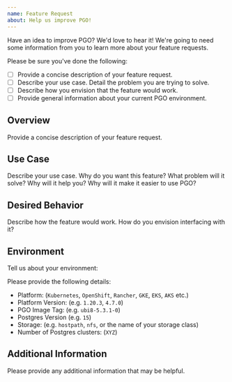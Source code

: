 ```yaml
---
name: Feature Request
about: Help us improve PGO!
---
```


Have an idea to improve PGO? We'd love to hear it! We're going to need some information from you to learn more about your feature requests.

Please be sure you've done the following:

- [ ] Provide a concise description of your feature request.
- [ ] Describe your use case. Detail the problem you are trying to solve.
- [ ] Describe how you envision that the feature would work.
- [ ] Provide general information about your current PGO environment.

## Overview

Provide a concise description of your feature request.

## Use Case

Describe your use case. Why do you want this feature? What problem will it solve? Why will it help you? Why will it make it easier to use PGO?

## Desired Behavior

Describe how the feature would work. How do you envision interfacing with it?

## Environment

Tell us about your environment:

Please provide the following details:

- Platform: (`Kubernetes`, `OpenShift`, `Rancher`, `GKE`, `EKS`, `AKS` etc.)
- Platform Version: (e.g. `1.20.3`, `4.7.0`)
- PGO Image Tag: (e.g. `ubi8-5.3.1-0`)
- Postgres Version (e.g. `15`)
- Storage: (e.g. `hostpath`, `nfs`, or the name of your storage class)
- Number of Postgres clusters: (`XYZ`)

## Additional Information

Please provide any additional information that may be helpful.
